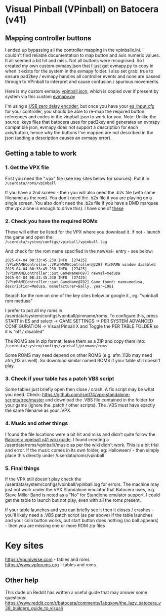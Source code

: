 # Visual Pinball (VPinball) on Batocera (v41)  

## Mapping controller buttons  
I ended up bypassing all the controller mapping in the vpinballx.ini.  I couldn't find reliable documentation to map button and axis numeric values.  It all seemed a bit hit and miss. Not all buttons were recognised.
So I created my own custom evmapy.json that I just get evmapy.py to copy in when it exists for the system in the evmapy folder.  I also set grab: true to ensure pad2key / evmapy handles all controller events and none are passed through to VPinball to interpret and cause confusion / spurious movements.

Here is my custom evmapy [vpinball.json](https://github.com/DaveBullet1050/BatoceraHelpers/blob/main/userdata/system/configs/evmapy/vpinball.json), which is copied over if present by system via this custom [evmapy.py](https://github.com/DaveBullet1050/BatoceraHelpers/blob/main/usr/lib/python3.11/site-packages/configgen/utils/evmapy.py)  

I'm using a [USB zero delay encoder](https://github.com/DaveBullet1050/BatoceraHelpers/blob/main/README/Controller%20Reference%20README.md), but once you have your [es_input.cfg](https://github.com/DaveBullet1050/BatoceraHelpers/blob/main/userdata/system/configs/emulationstation/es_input.cfg) for your controller, you should be able to re-map the required button references and codes in the vinpball.json to work for you.  Note: Unlike the source .keys files that batocera uses for pad2key and generates an evmapy compatible json, evmapy does not support a description for each axis/button, hence why the buttons I've mapped are not described in the json (adding a description causes an evmapy error).  

## Getting a table to work

### 1. Get the VPX file
First you need the ".vpx" file (see key sites below for sources).  Put it in:  
`/userdata/roms/vpinball`  

If you have a 2nd screen - then you will also need the .b2s file (with same filename as the rom).  You don't need the .b2s file if you are playing on a single screen.  You also don't need the .b2s file if you have a DMD marquee (the vpx alone is enough to drive this).  I have one of [these](https://github.com/DaveBullet1050/BatoceraHelpers/blob/main/README/DMDMarquee%20README.md)  

### 2. Check you have the required ROMs
These will either be listed for the VPX where you download it.  If not - launch the game and open the:  
`/userdata/system/configs/vpinball/vpinball.log`  

And check for the rom name specified in the newVal= entry - see below:  
```
2025-04-04 08:33:45.230 INFO  [27425] [VPinMAMEController::VPinMAMEController@229] PinMAME window disabled
2025-04-04 08:33:45.230 INFO  [27425] [VPinMAMEController::put_GameName@697] newVal=medusa
2025-04-04 08:33:45.230 INFO  [27425] [VPinMAMEController::put_GameName@702] Game found: name=medusa, description=Medusa, manufacturer=Bally, year=1981
```  
Search for the rom on one of the key sites below or google it., eg: "vpinball rom medusa"

I prefer to put all my roms in /userdata/system/configs/vpinball/pinmame/roms. To configure this, press START in ES and select -> GAME SETTINGS -> PER SYSTEM ADVANCED CONFIGURATION -> Visual Pinball X and Toggle the PER TABLE FOLDER so it is "off / disabled"

The ROMS are in zip format, leave them as a ZIP and copy them into:  
`/userdata/system/configs/vpinball/pinmame/roms`  

Some ROMS may need depend on other ROMS (e.g. afm_113b may need afm_113 as well).  So download similar named ROMS if your table still doesn't play.  

### 3. Check if your table has a patch VBS script
Some tables just briefly open then close / crash.  A fix script may be what you need. Check: https://github.com/jsm174/vpx-standalone-scripts/tree/master and download the .VBS file contained in the folder for your game (ignore the .patch / other scripts).  The .VBS must have exactly the same filename as your .VPX.  

### 4. Music and other things
I found the file locations were a bit hit and miss and didn't quite follow the [Batocera vpinball v41 wiki guide](https://wiki.batocera.org/systems:vpinball).  I found creating a /userdata/roms/vpinball/<vpinball file>/music as per the wiki didn't work.  This is a bit trial and error.  If the music comes in its own folder, eg: Halloween/ - then simply place this directly under /userdata/roms/vpinball  

### 5. Final things
If the VPX still doesn't play check the /userdata/system/configs/vpinball/vpinball.log for errors.  The machine may just not work under the VPX Standalone emulator that Batocera uses, e.g. Steve Miller Band is noted as a "No" for Standlone emulator support.  I could get the table to launch but not play, even with all the roms present.

If your table launches and you can briefly see it then it closes / crashes - you'll likely need a .VBS patch script (as per above)
If the table launches and your coin button works, but start button does nothing (no ball appears) - then you are missing one or more ROM zip files

# Key sites
https://vpuniverse.com - tables and roms  
https://www.vpforums.org - tables and roms

## Other help
This dude on Reddit has written a useful guide that may answer some questions: https://www.reddit.com/r/batocera/comments/1abqxow/the_lazy_batocera_v38_builders_guide_to_visual/
